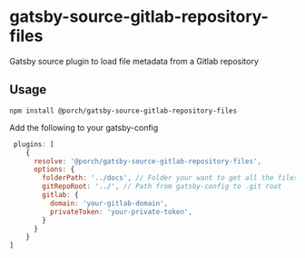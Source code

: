 # gatsby-source-gitlab-repository-files
Gatsby source plugin to load file metadata from a Gitlab repository

## Usage 
```
npm install @porch/gatsby-source-gitlab-repository-files
```

Add the following to your gatsby-config
```js 
 plugins: [
    {
      resolve: '@porch/gatsby-source-gitlab-repository-files',
      options: {
        folderPath: '../docs', // Folder your want to get all the files in
        gitRepoRoot: '../', // Path from gatsby-config to .git root
        gitlab: {
          domain: 'your-gitlab-domain',
          privateToken: 'your-private-token',
        }
      }
    }
]
```
